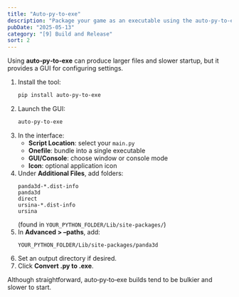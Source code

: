 ```yaml
---
title: "Auto-py-to-exe"
description: "Package your game as an executable using the auto‑py‑to‑exe GUI (not recommended)."
pubDate: "2025-05-13"
category: "[9] Build and Release"
sort: 2
---
```


Using **auto‑py‑to‑exe** can produce larger files and slower startup, but it provides a GUI for configuring settings.

1. Install the tool:
    ```bash
    pip install auto-py-to-exe
    ```
2. Launch the GUI:
    ```bash
    auto-py-to-exe
    ```
3. In the interface:
    - **Script Location**: select your `main.py`  
    - **Onefile**: bundle into a single executable  
    - **GUI/Console**: choose window or console mode  
    - **Icon**: optional application icon  
4. Under **Additional Files**, add folders:
    ```
    panda3d-*.dist-info
    panda3d
    direct
    ursina-*.dist-info
    ursina
    ```
    (found in `YOUR_PYTHON_FOLDER/Lib/site-packages/`)  
5. In **Advanced > –paths**, add:
    ```
    YOUR_PYTHON_FOLDER/Lib/site-packages/panda3d
    ```
6. Set an output directory if desired.  
7. Click **Convert .py to .exe**.

Although straightforward, auto‑py‑to‑exe builds tend to be bulkier and slower to start.

